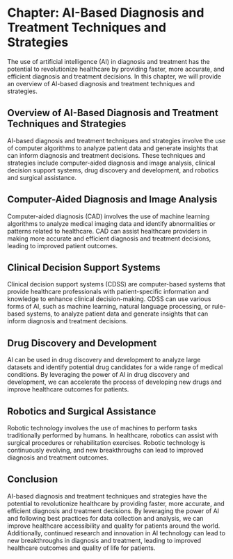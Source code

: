 Chapter: AI-Based Diagnosis and Treatment Techniques and Strategies
===================================================================

The use of artificial intelligence (AI) in diagnosis and treatment has the potential to revolutionize healthcare by providing faster, more accurate, and efficient diagnosis and treatment decisions. In this chapter, we will provide an overview of AI-based diagnosis and treatment techniques and strategies.

Overview of AI-Based Diagnosis and Treatment Techniques and Strategies
----------------------------------------------------------------------

AI-based diagnosis and treatment techniques and strategies involve the use of computer algorithms to analyze patient data and generate insights that can inform diagnosis and treatment decisions. These techniques and strategies include computer-aided diagnosis and image analysis, clinical decision support systems, drug discovery and development, and robotics and surgical assistance.

Computer-Aided Diagnosis and Image Analysis
-------------------------------------------

Computer-aided diagnosis (CAD) involves the use of machine learning algorithms to analyze medical imaging data and identify abnormalities or patterns related to healthcare. CAD can assist healthcare providers in making more accurate and efficient diagnosis and treatment decisions, leading to improved patient outcomes.

Clinical Decision Support Systems
---------------------------------

Clinical decision support systems (CDSS) are computer-based systems that provide healthcare professionals with patient-specific information and knowledge to enhance clinical decision-making. CDSS can use various forms of AI, such as machine learning, natural language processing, or rule-based systems, to analyze patient data and generate insights that can inform diagnosis and treatment decisions.

Drug Discovery and Development
------------------------------

AI can be used in drug discovery and development to analyze large datasets and identify potential drug candidates for a wide range of medical conditions. By leveraging the power of AI in drug discovery and development, we can accelerate the process of developing new drugs and improve healthcare outcomes for patients.

Robotics and Surgical Assistance
--------------------------------

Robotic technology involves the use of machines to perform tasks traditionally performed by humans. In healthcare, robotics can assist with surgical procedures or rehabilitation exercises. Robotic technology is continuously evolving, and new breakthroughs can lead to improved diagnosis and treatment outcomes.

Conclusion
----------

AI-based diagnosis and treatment techniques and strategies have the potential to revolutionize healthcare by providing faster, more accurate, and efficient diagnosis and treatment decisions. By leveraging the power of AI and following best practices for data collection and analysis, we can improve healthcare accessibility and quality for patients around the world. Additionally, continued research and innovation in AI technology can lead to new breakthroughs in diagnosis and treatment, leading to improved healthcare outcomes and quality of life for patients.
